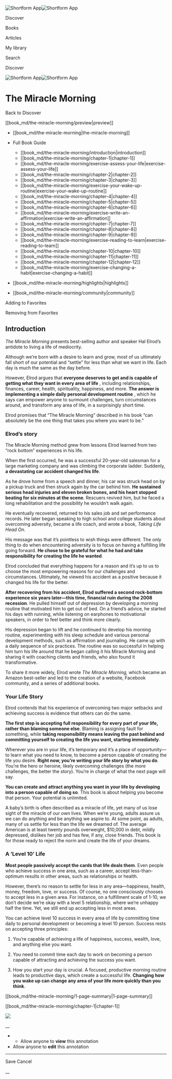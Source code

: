 ![Shortform App](/img/logo.36a2399e.svg)![Shortform App](/img/logo-dark.70c1b072.svg)

Discover

Books

Articles

My library

Search

Discover

![Shortform App](/img/logo.36a2399e.svg)![Shortform App](/img/logo-dark.70c1b072.svg)

# The Miracle Morning

Back to Discover

[[book_md/the-miracle-morning/preview|preview]]

  * [[book_md/the-miracle-morning|the-miracle-morning]]
  * Full Book Guide

    * [[book_md/the-miracle-morning/introduction|introduction]]
    * [[book_md/the-miracle-morning/chapter-1|chapter-1]]
    * [[book_md/the-miracle-morning/exercise-assess-your-life|exercise-assess-your-life]]
    * [[book_md/the-miracle-morning/chapter-2|chapter-2]]
    * [[book_md/the-miracle-morning/chapter-3|chapter-3]]
    * [[book_md/the-miracle-morning/exercise-your-wake-up-routine|exercise-your-wake-up-routine]]
    * [[book_md/the-miracle-morning/chapter-4|chapter-4]]
    * [[book_md/the-miracle-morning/chapter-5|chapter-5]]
    * [[book_md/the-miracle-morning/chapter-6|chapter-6]]
    * [[book_md/the-miracle-morning/exercise-write-an-affirmation|exercise-write-an-affirmation]]
    * [[book_md/the-miracle-morning/chapter-7|chapter-7]]
    * [[book_md/the-miracle-morning/chapter-8|chapter-8]]
    * [[book_md/the-miracle-morning/chapter-9|chapter-9]]
    * [[book_md/the-miracle-morning/exercise-reading-to-learn|exercise-reading-to-learn]]
    * [[book_md/the-miracle-morning/chapter-10|chapter-10]]
    * [[book_md/the-miracle-morning/chapter-11|chapter-11]]
    * [[book_md/the-miracle-morning/chapter-12|chapter-12]]
    * [[book_md/the-miracle-morning/exercise-changing-a-habit|exercise-changing-a-habit]]
  * [[book_md/the-miracle-morning/highlights|highlights]]
  * [[book_md/the-miracle-morning/community|community]]



Adding to Favorites 

Removing from Favorites 

## Introduction

_The Miracle Morning_ presents best-selling author and speaker Hal Elrod’s antidote to living a life of mediocrity.

Although we’re born with a desire to learn and grow, most of us ultimately fall short of our potential and “settle” for less than what we want in life. Each day is much the same as the day before.

However, Elrod argues that **everyone deserves to get and is capable of getting what they want in every area of life** , including relationships, finances, career, health, spirituality, happiness, and more. **The answer is implementing a simple daily personal development routine** , which he says can empower anyone to surmount challenges, turn circumstances around, and transform any area of life, in a surprisingly short time.

Elrod promises that “The Miracle Morning” described in his book “can absolutely be the one thing that takes you where you want to be.”

### Elrod’s story

The Miracle Morning method grew from lessons Elrod learned from two “rock bottom” experiences in his life.

When the first occurred, he was a successful 20-year-old salesman for a large marketing company and was climbing the corporate ladder. Suddenly, **a devastating car accident changed his life**.

As he drove home from a speech and dinner, his car was struck head on by a pickup truck and then struck again by the car behind him. **He sustained serious head injuries and eleven broken bones, and his heart stopped beating for six minutes at the scene**. Rescuers revived him, but he faced a long rehabilitation and the possibility he wouldn’t walk again.

He eventually recovered, returned to his sales job and set performance records. He later began speaking to high school and college students about overcoming adversity, became a life coach, and wrote a book, _Taking Life Head On_.

His message was that it’s pointless to wish things were different. The only thing to do when encountering adversity is to focus on having a fulfilling life going forward. **He chose to be grateful for what he had and take responsibility for creating the life he wanted**.

Elrod concluded that everything happens for a reason and it’s up to us to choose the most empowering reasons for our challenges and circumstances. Ultimately, he viewed his accident as a positive because it changed his life for the better.

**After recovering from his accident, Elrod suffered a second rock-bottom experience six years later—this time, financial ruin during the 2008 recession**. He pulled himself out of depression by developing a morning routine that motivated him to get out of bed. On a friend’s advice, he started his days with running, while listening on earphones to motivational speakers, in order to feel better and think more clearly.

His depression began to lift and he continued to develop his morning routine, experimenting with his sleep schedule and various personal development methods, such as affirmation and journaling. He came up with a daily sequence of six practices. The routine was so successful in helping him turn his life around that he began calling it his Miracle Morning and sharing it with coaching clients and friends, who also found it transformative.

To share it more widely, Elrod wrote _The Miracle Morning,_ which became an Amazon best-seller and led to the creation of a website, Facebook community, and a series of additional books.

### Your Life Story

Elrod contends that his experience of overcoming two major setbacks and achieving success is evidence that others can do the same.

**The first step is accepting full responsibility for every part of your life, rather than blaming someone else**. Blaming is assigning fault for something, while **taking responsibility means leaving the past behind and committing yourself to creating the life you want, starting immediately**.

Wherever you are in your life, it’s temporary and it’s a place of opportunity—to learn what you need to know, to become a person capable of creating the life you desire. **Right now, you’re writing your life story by what you do**. You’re the hero or heroine, likely overcoming challenges (the more challenges, the better the story). You’re in charge of what the next page will say.

**You can create and attract anything you want in your life by developing into a person capable of doing so**. This book is about helping you become that person. Your potential is unlimited.

A baby’s birth is often described as a miracle of life, yet many of us lose sight of the miracle of our own lives. When we’re young, adults assure us we can do anything and be anything we aspire to. At some point, as adults, many of us settle for less than the life we dreamed of. The average American is at least twenty pounds overweight, $10,000 in debt, mildly depressed, dislikes her job and has few, if any, close friends. This book is for those ready to reject the norm and create the life of your dreams.

### A ‘Level 10’ Life

**Most people passively accept the cards that life deals them**. Even people who achieve success in one area, such as a career, accept less-than-optimum results in other areas, such as relationships or health.

However, there’s no reason to settle for less in any area—happiness, health, money, freedom, love, or success. Of course, no one consciously chooses to accept less in a given area. For instance, on a fulfillment scale of 1-10, we don’t decide we’re okay with a level 5 relationship, where we’re unhappy half the time. Yet, we still end up accepting less in most areas.

You can achieve level 10 success in every area of life by committing time daily to personal development or becoming a level 10 person. Success rests on accepting three principles:

1) You’re capable of achieving a life of happiness, success, wealth, love, and anything else you want.

2) You need to commit time each day to work on becoming a person capable of attracting and achieving the success you want.

3) How you start your day is crucial. A focused, productive morning routine leads to productive days, which create a successful life. **Changing how you wake up can change any area of your life more quickly than you think**.

[[book_md/the-miracle-morning/1-page-summary|1-page-summary]]

[[book_md/the-miracle-morning/chapter-1|chapter-1]]

![](https://bat.bing.com/action/0?ti=56018282&Ver=2&mid=c20a2210-0021-49b3-89ee-ae4049641f0c&sid=1711133063fa11eebdec89a8b8ae3bbc&vid=171147a063fa11eea7440fcfeb230d96&vids=0&msclkid=N&pi=0&lg=en-US&sw=800&sh=600&sc=24&nwd=1&tl=Shortform%20%7C%20Book&p=https%3A%2F%2Fwww.shortform.com%2Fapp%2Fbook%2Fthe-miracle-morning%2Fintroduction&r=&lt=415&evt=pageLoad&sv=1&rn=805564)

__

  *   * Allow anyone to **view** this annotation
  * Allow anyone to **edit** this annotation



* * *

Save Cancel

__



